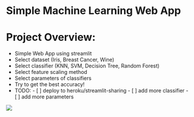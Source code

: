 # Simple Machine Learning Web App

# Project Overview:
* Simple Web App using streamlit
* Select dataset (Iris, Breast Cancer, Wine)
* Select classifier (KNN, SVM, Decision Tree, Random Forest)
* Select feature scaling method
* Select parameters of classifiers
* Try to get the best accuracy!
* TODO: - [ ] deploy to heroku/streamlit-sharing
        - [ ] add more classifier
        - [ ] add more parameters
        
![](https://github.com/janS95/simple_ml_web_app/blob/main/images/GUI.JPG)
